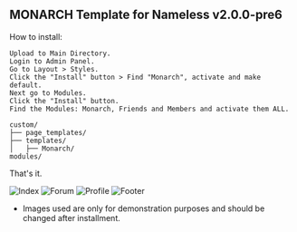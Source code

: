 ## MONARCH Template for Nameless v2.0.0-pre6

How to install:

    Upload to Main Directory.
    Login to Admin Panel.
    Go to Layout > Styles.
    Click the "Install" button > Find "Monarch", activate and make default.
    Next go to Modules.
    Click the "Install" button.
    Find the Modules: Monarch, Friends and Members and activate them ALL.

```
custom/
├── page_templates/
├── templates/
│   ├── Monarch/
modules/
```

That's it.

![Index](https://i.imgur.com/fnxblS5.png)
![Forum](https://i.imgur.com/Bn7QUN8.png)
![Profile](https://i.imgur.com/4tkjBAW.jpg)
![Footer](https://i.imgur.com/P0HMcJh.png)

* Images used are only for demonstration purposes and should be changed after installment.

